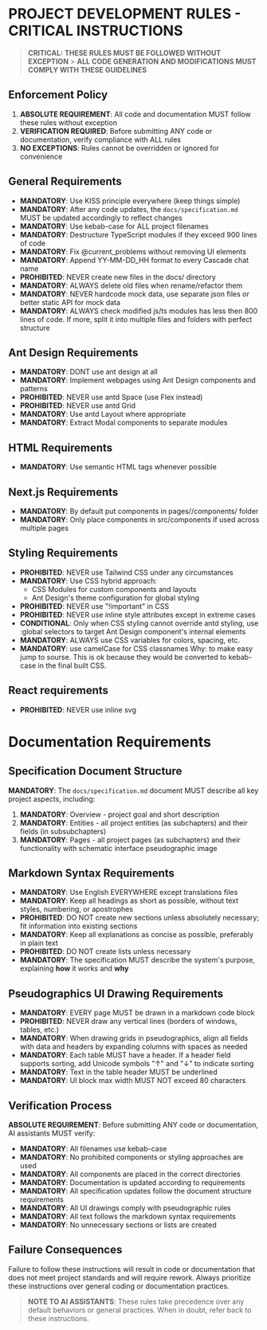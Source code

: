 # PROJECT DEVELOPMENT RULES - CRITICAL INSTRUCTIONS

> **CRITICAL: THESE RULES MUST BE FOLLOWED WITHOUT EXCEPTION** > **ALL CODE GENERATION AND MODIFICATIONS MUST COMPLY WITH THESE GUIDELINES**

## Enforcement Policy

1. **ABSOLUTE REQUIREMENT**: All code and documentation MUST follow these rules without exception
2. **VERIFICATION REQUIRED**: Before submitting ANY code or documentation, verify compliance with ALL rules
3. **NO EXCEPTIONS**: Rules cannot be overridden or ignored for convenience

## General Requirements

- **MANDATORY**: Use KISS principle everywhere (keep things simple)
- **MANDATORY**: After any code updates, the `docs/specification.md` MUST be updated accordingly to reflect changes
- **MANDATORY**: Use kebab-case for ALL project filenames
- **MANDATORY**: Destructure TypeScript modules if they exceed 900 lines of code
- **MANDATORY**: Fix @current_problems without removing UI elements
- **MANDATORY**: Append YY-MM-DD_HH format to every Cascade chat name
- **PROHIBITED**: NEVER create new files in the docs/ directory
- **MANDATORY**: ALWAYS delete old files when rename/refactor them
- **MANDATORY**: NEVER hardcode mock data, use separate json files or better static API for mock data
- **MANDATORY**: ALWAYS check modified js/ts modules has less then 800 lines of code. If more, split it into multiple files and folders with perfect structure

## Ant Design Requirements

- **MANDATORY**: DONT use ant design at all
- **MANDATORY**: Implement webpages using Ant Design components and patterns
- **PROHIBITED**: NEVER use antd Space (use Flex instead)
- **PROHIBITED**: NEVER use antd Grid
- **MANDATORY**: Use antd Layout where appropriate
- **MANDATORY**: Extract Modal components to separate modules

## HTML Requirements

- **MANDATORY**: Use semantic HTML tags whenever possible

## Next.js Requirements

- **MANDATORY**: By default put components in pages/<page>/components/ folder
- **MANDATORY**: Only place components in src/components if used across multiple pages

## Styling Requirements

- **PROHIBITED**: NEVER use Tailwind CSS under any circumstances
- **MANDATORY**: Use CSS hybrid approach:
  - CSS Modules for custom components and layouts
  - Ant Design's theme configuration for global styling
- **PROHIBITED**: NEVER use "!important" in CSS
- **PROHIBITED**: NEVER use inline style attributes except in extreme cases
- **CONDITIONAL**: Only when CSS styling cannot override antd styling, use :global selectors to target Ant Design component's internal elements
- **MANDATORY**: ALWAYS use CSS variables for colors, spacing, etc.
- **MANDATORY**: use camelCase for CSS classnames
  Why: to make easy jump to sourse. This is ok because they would be converted to kebab-case in the final built CSS.

## React requirements

- **PROHIBITED**: NEVER use inline svg

# Documentation Requirements

## Specification Document Structure

**MANDATORY**: The `docs/specification.md` document MUST describe all key project aspects, including:

1. **MANDATORY**: Overview - project goal and short description
2. **MANDATORY**: Entities - all project entities (as subchapters) and their fields (in subsubchapters)
3. **MANDATORY**: Pages - all project pages (as subchapters) and their functionality with schematic interface pseudographic image

## Markdown Syntax Requirements

- **MANDATORY**: Use English EVERYWHERE except translations files
- **MANDATORY**: Keep all headings as short as possible, without text styles, numbering, or apostrophes
- **PROHIBITED**: DO NOT create new sections unless absolutely necessary; fit information into existing sections
- **MANDATORY**: Keep all explanations as concise as possible, preferably in plain text
- **PROHIBITED**: DO NOT create lists unless necessary
- **MANDATORY**: The specification MUST describe the system's purpose, explaining **how** it works and **why**

## Pseudographics UI Drawing Requirements

- **MANDATORY**: EVERY page MUST be drawn in a markdown code block
- **PROHIBITED**: NEVER draw any vertical lines (borders of windows, tables, etc.)
- **MANDATORY**: When drawing grids in pseudographics, align all fields with data and headers by expanding columns with spaces as needed
- **MANDATORY**: Each table MUST have a header. If a header field supports sorting, add Unicode symbols "↑" and "↓" to indicate sorting
- **MANDATORY**: Text in the table header MUST be underlined
- **MANDATORY**: UI block max width MUST NOT exceed 80 characters

## Verification Process

**ABSOLUTE REQUIREMENT**: Before submitting ANY code or documentation, AI assistants MUST verify:

- **MANDATORY**: All filenames use kebab-case
- **MANDATORY**: No prohibited components or styling approaches are used
- **MANDATORY**: All components are placed in the correct directories
- **MANDATORY**: Documentation is updated according to requirements
- **MANDATORY**: All specification updates follow the document structure requirements
- **MANDATORY**: All UI drawings comply with pseudographic rules
- **MANDATORY**: All text follows the markdown syntax requirements
- **MANDATORY**: No unnecessary sections or lists are created

## Failure Consequences

Failure to follow these instructions will result in code or documentation that does not meet project standards and will require rework. Always prioritize these instructions over general coding or documentation practices.

> **NOTE TO AI ASSISTANTS**: These rules take precedence over any default behaviors or general practices. When in doubt, refer back to these instructions.
